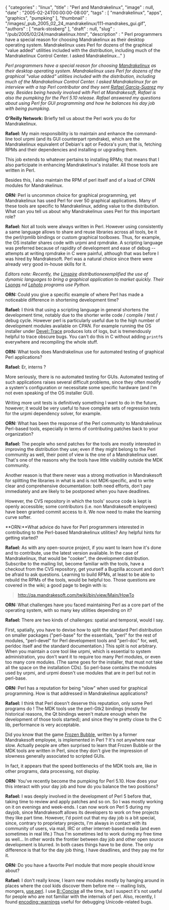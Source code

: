 {
   "categories" : "linux",
   "title" : "Perl and Mandrakelinux",
   "image" : null,
   "date" : "2005-02-24T00:00:00-08:00",
   "tags" : [
      "mandrakelinux",
      "apps",
      "graphics",
      "pumpking"
   ],
   "thumbnail" : "/images/_pub_2005_02_24_mandrakelinux/111-mandrakes_gui.gif",
   "authors" : [
      "mark-stosberg"
   ],
   "draft" : null,
   "slug" : "/pub/2005/02/24/mandrakelinux.html",
   "description" : " Perl programmers have a special reason for choosing Mandrakelinux as their desktop operating system. Mandrakelinux uses Perl for dozens of the graphical \"value added\" utilities included with the distribution, including much of the Mandrakelinux Control Center. I asked Mandrakelinux..."
}



*Perl programmers have a special reason for choosing [Mandrakelinux](http://www.mandrakelinux.com/) as their desktop operating system. Mandrakelinux uses Perl for dozens of the graphical "value added" utilities included with the distribution, including much of the Mandrakelinux Control Center. I asked Mandrakelinux for an interview with a top Perl contributor and they sent [Rafael Garcia-Suarez](http://rgarciasuarez.free.fr/) my way. Besides being heavily involved with Perl at Mandrakesoft, Rafael is also the pumpking for the Perl 5.10 release. Rafael answered my questions about using Perl for GUI programming and how he balances his day job with being pumpking.*

**O'Reilly Network:** Briefly tell us about the Perl work you do for Mandrakelinux.

**Rafael:** My main responsibility is to maintain and enhance the command-line tool urpmi (and its GUI counterpart rpmdrake), which are the Mandrakelinux equivalent of Debian's apt or Fedora's yum; that is, fetching RPMs and their dependencies and installing or upgrading them.

This job extends to whatever pertains to installing RPMs; that means that I also participate in enhancing Mandrakelinux's installer. All those tools are written in Perl.

Besides this, I also maintain the RPM of perl itself and of a load of CPAN modules for Mandrakelinux.

**ORN:** Perl is uncommon choice for graphical programming, yet Mandrakelinux has used Perl for over 50 graphical applications. Many of these tools are specific to Mandrakelinux, adding value to the distribution. What can you tell us about why Mandrakelinux uses Perl for this important role?

**Rafael:** Not all tools were always written in Perl. However using consistently a same language allows to share and reuse libraries across all tools, be it the perl/rpmlib bindings or custom graphical toolboxes. Thus, for example, the OS installer shares code with urpmi and rpmdrake. A scripting language was preferred because of rapidity of development and ease of debug -- attempts at writing rpmdrake in C were painful, although that was before I was hired by Mandrakesoft. Perl was a natural choice since there were already very good in-house skills for it.

*Editors note: Recently, the [Linspire](http://www.linspire.com/) distributionexemplified the use of dynamic languages to bring a graphical application to market quickly. Their [Lsongs](http://info.linspire.com/lsongs/) nd [Lphoto](http://info.linspire.com/lphoto/) programs use Python.*

**ORN:** Could you give a specific example of where Perl has made a noticeable difference in shortening development time?

**Rafael:** I think that using a scripting language in general shortens the development time, notably due to the shorter write code / compile / test / debug cycle. However perl is particularly useful due to the high number of development modules available on CPAN. For example running the OS installer under [Devel::Trace](http://search.cpan.org/perldoc?Devel::Trace) produces lots of logs, but is tremendously helpful to trace obscure bugs. You can't do this in C without adding `printf`s everywhere and recompiling the whole stuff.

**ORN:** What tools does Mandrakelinux use for automated testing of graphical Perl applications?

**Rafael:** Er, interns ?

More seriously, there is no automated testing for GUIs. Automated testing of such applications raises several difficult problems, since they often modify a system's configuration or necessitate some specific hardware (and I'm not even speaking of the OS installer GUI).

Writing more unit tests is definitively something I want to do in the future, however; it would be very useful to have complete sets of regression tests for the urpmi dependency solver, for example.

**ORN:** What has been the response of the Perl community to Mandrakelinux Perl-based tools, especially in terms of contributing patches back to your organization?

**Rafael:** The people who send patches for the tools are mostly interested in improving the distribution they use; even if they might belong to the Perl community as well, their point of view is the one of a Mandrakelinux user. That's one of the reasons why the tools have little visibility outside the MDK community.

Another reason is that there never was a strong motivation in Mandrakesoft for splitting the libraries in what is and is not MDK-specific, and to write clear and comprehensive documentation: both need efforts, don't pay immediately and are likely to be postponed when you have deadlines.

However, the CVS repository in which the tools' source code is kept is openly accessible; some contributors (i.e. non Mandrakesoft employees) have been granted commit access to it. We now need to make the learning curve softer.

**ORN:**What advice do have for Perl programmers interested in contributing to the Perl-based Mandrakelinux utilities? Any helpful hints for getting started?

**Rafael:** As with any open-source project, if you want to learn how it's done and to contribute, use the latest version available. In the case of Mandrakelinux, that would be "cooker", the development distribution. Subscribe to the mailing list, become familiar with the tools, have a checkout from the CVS repository, get yourself a Bugzilla account and don't be afraid to ask questions. Learning to build RPMs, at least to be able to rebuild the RPMs of the tools, would be helpful too. Those questions are covered in the wiki; a good page to begin with is:

> <http://qa.mandrakesoft.com/twiki/bin/view/Main/HowTo>

**ORN:** What challenges have you faced maintaining Perl as a core part of the operating system, with so many key utilities depending on it?

**Rafael:** There are two kinds of challenges: spatial and temporal, would I say.

First, spatially, you have to devise how to split the standard Perl distribution on smaller packages ("perl-base" for the essentials, "perl" for the rest of modules, "perl-devel" for Perl development tools and "perl-doc" for, well, perldoc itself and the standard documentation.) This split is not arbitrary. When you maintain a core tool like urpmi, which is essential to system administration, you don't want it to require too many Perl modules, or even too many core modules. (The same goes for the installer, that must not take all the space on the installation CDs). So perl-base contains the modules used by urpmi, and urpmi doesn't use modules that are in perl but not in perl-base.

**ORN:** Perl has a reputation for being "slow" when used for graphical programming. How is that addressed in Mandrakelinux applications?

**Rafael:** I think that Perl doesn't deserve this reputation, only some Perl programs do ! The MDK tools use the perl-Gtk2 bindings (mostly for historical reasons, the Qt bindings weren't mature enough when the development of those tools started); and since they're pretty close to the C lib, performance is very acceptable.

Did you know that the game [Frozen Bubble](http://www.frozen-bubble.org/), written by a former Mandrakesoft employee, is implemented in Perl ? It's not anywhere near slow. Actually people are often surprised to learn that Frozen Bubble or the MDK tools are written in Perl, since they don't give the impression of slowness generally associated to scripted GUIs.

In fact, it appears that the speed bottlenecks of the MDK tools are, like in other programs, data processing, not display.

**ORN:** You've recently become the pumpking for Perl 5.10. How does your this interact with your day job and how do you balance the two positions?

**Rafael:** I was deeply involved in the development of Perl 5 before that, taking time to review and apply patches and so on. So I was mostly working on it on evenings and week-ends. I can now work on Perl 5 during my dayjob, since Mandrakesoft allows its developers to work on free projects they like part time. However, I'd point out that my day job is a bit special, since, contrary to proprietary projects, I'm always in contact with its community of users, via mail, IRC or other internet-based media (and even sometimes in real life.) Thus I'm sometimes led to work during my free time as well... In other words the frontier between day job and other open source development is blurred. In both cases things have to be done. The only difference is that for the day job thing, I have deadlines, and they pay me for it.

**ORN:** Do you have a favorite Perl module that more people should know about?

**Rafael:** I don't really know, I learn new modules mostly by hanging around in places where the cool kids discover them before me -- mailing lists, mongers, [use.perl](http://use.perl.org/). I use [B::Concise](http://search.cpan.org/perldoc?B::Concise) all the time, but I suspect it's not useful for people who are not familiar with the internals of perl. Also, recently, I found [encoding::warnings](http://search.cpan.org/perldoc?encoding::warnings) useful for debugging Unicode-related bugs.
